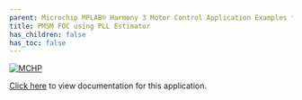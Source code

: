 ```yaml
---
parent: Microchip MPLAB® Harmony 3 Motor Control Application Examples for SAM RH707 family
title: PMSM FOC using PLL Estimator
has_children: false
has_toc: false
---
```


[![MCHP](https://www.microchip.com/ResourcePackages/Microchip/assets/dist/images/logo.png)](https://www.microchip.com)

[Click here](https://onlinedocs.microchip.com/v2/keyword-lookup?keyword=MC_APPS_SAM_RH707_PMSM_FOC_PLL_ESTIMATOR&redirect=true) to view documentation for this application.
